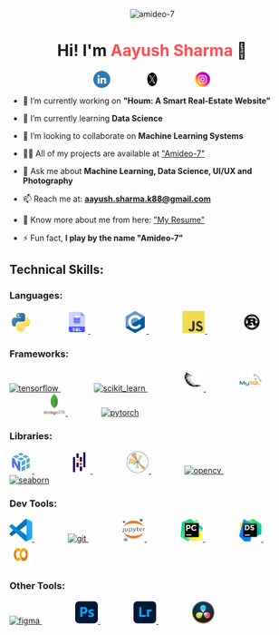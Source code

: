 <p align="center"> <img src="https://github.com/amideo-7/amideo-7/blob/6d9d4c0668e10bccc50abf9b732e5f2f12c9a95d/Images/Banner.gif" alt="amideo-7" /> </p>

<h1 align="center">Hi! I'm <span style="color: #FF4F4F;">Aayush Sharma</span> 👾</h1>

<p align="center">
<a href="https://linkedin.com/in/aayush-sharma-646449204" target="blank"><img align="center" src="https://github.com/amideo-7/amideo-7/blob/d42c93c20b1771fa18889d2670ff798fe9df0133/Images/linkedin.png" alt="aayush-sharma-646449204" height="30" width="30" /></a>&nbsp;&nbsp;&nbsp;&nbsp;&nbsp;&nbsp;&nbsp;&nbsp;&nbsp;&nbsp;&nbsp;&nbsp;&nbsp;&nbsp;
<a href="https://twitter.com/aayushs47212218" target="blank"><img align="center" src="https://github.com/amideo-7/amideo-7/blob/d42c93c20b1771fa18889d2670ff798fe9df0133/Images/twitter-x-seeklogo.com-4.png" alt="aayushs47212218" height="30" width="30" /></a>&nbsp;&nbsp;&nbsp;&nbsp;&nbsp;&nbsp;&nbsp;&nbsp;&nbsp;&nbsp;&nbsp;&nbsp;&nbsp;&nbsp;
<a href="https://instagram.com/_._kaptured_" target="blank"><img align="center" src="https://github.com/amideo-7/amideo-7/blob/d42c93c20b1771fa18889d2670ff798fe9df0133/Images/instagram.png" alt="_._kaptured_" height="30" width="30" /></a>
</p>


- 🔭 I’m currently working on **"Houm: A Smart Real-Estate Website"**

- 🌱 I’m currently learning **Data Science**

- 👯 I’m looking to collaborate on **Machine Learning Systems**

- 👨‍💻 All of my projects are available at ["Amideo-7"](https://github.com/amideo-7)

- 💬 Ask me about **Machine Learning, Data Science, UI/UX and Photography**

- 📫 Reach me at: **aayush.sharma.k88@gmail.com**

- 📄 Know more about me from here: ["My Resume"](https://github.com/amideo-7/Resume.git)

- ⚡ Fun fact, **I play by the name "Amideo-7"**


<h2 align="left">Technical Skills:</h2>
<h3>Languages:</h3>
<p align="left">
<a href="https://www.python.org" target="_blank" rel="noreferrer"> <img src="https://raw.githubusercontent.com/devicons/devicon/master/icons/python/python-original.svg" alt="python" width="40" height="40"/></a>&nbsp;&nbsp;&nbsp;&nbsp;&nbsp;&nbsp;&nbsp;&nbsp;&nbsp;&nbsp;&nbsp;&nbsp;&nbsp;&nbsp;
<a href="https://www.geeksforgeeks.org/sql-tutorial/" target="_blank" rel="noreferrer"> <img src="https://github.com/amideo-7/amideo-7/blob/99e34493e837bd8acf202a46f23aad0ecb7558f6/Images/sql.png" alt="sql" width="40" height="40"/> </a>&nbsp;&nbsp;&nbsp;&nbsp;&nbsp;&nbsp;&nbsp;&nbsp;&nbsp;&nbsp;&nbsp;&nbsp;&nbsp;&nbsp;
<a href="https://www.cprogramming.com/" target="_blank" rel="noreferrer"> <img src="https://raw.githubusercontent.com/devicons/devicon/master/icons/c/c-original.svg" alt="c" width="40" height="40"/> </a>&nbsp;&nbsp;&nbsp;&nbsp;&nbsp;&nbsp;&nbsp;&nbsp;&nbsp;&nbsp;&nbsp;&nbsp;&nbsp;&nbsp;
<a href="https://developer.mozilla.org/en-US/docs/Web/JavaScript" target="_blank" rel="noreferrer"> <img src="https://raw.githubusercontent.com/devicons/devicon/master/icons/javascript/javascript-original.svg" alt="javascript" width="40" height="40"/> </a>&nbsp;&nbsp;&nbsp;&nbsp;&nbsp;&nbsp;&nbsp;&nbsp;&nbsp;&nbsp;&nbsp;&nbsp;&nbsp;&nbsp;
<a href="https://www.rust-lang.org" target="_blank" rel="noreferrer"> <img src="https://github.com/amideo-7/amideo-7/blob/e36b3ce56656a7cf950838000341766b19558d84/Images/rust.png" alt="rust" width="40" height="40"/> </a> 
</p>

<h3>Frameworks:</h3>
<p align="left">
<a href="https://www.tensorflow.org" target="_blank" rel="noreferrer"> <img src="https://www.vectorlogo.zone/logos/tensorflow/tensorflow-icon.svg" alt="tensorflow" width="40" height="40"/> </a>&nbsp;&nbsp;&nbsp;&nbsp;&nbsp;&nbsp;&nbsp;&nbsp;&nbsp;&nbsp;&nbsp;&nbsp;&nbsp;&nbsp;
<a href="https://scikit-learn.org/" target="_blank" rel="noreferrer"> <img src="https://upload.wikimedia.org/wikipedia/commons/0/05/Scikit_learn_logo_small.svg" alt="scikit_learn" width="40" height="40"/> </a> &nbsp;&nbsp;&nbsp;&nbsp;&nbsp;&nbsp;&nbsp;&nbsp;&nbsp;&nbsp;&nbsp;&nbsp;&nbsp;&nbsp;
<a href="https://flask.palletsprojects.com/" target="_blank" rel="noreferrer"> <img src="https://github.com/amideo-7/amideo-7/blob/e36b3ce56656a7cf950838000341766b19558d84/Images/flask.png" alt="flask" width="40" height="40"/> </a>&nbsp;&nbsp;&nbsp;&nbsp;&nbsp;&nbsp;&nbsp;&nbsp;&nbsp;&nbsp;&nbsp;&nbsp;&nbsp;&nbsp;
<a href="https://www.mysql.com/" target="_blank" rel="noreferrer"> <img src="https://raw.githubusercontent.com/devicons/devicon/master/icons/mysql/mysql-original-wordmark.svg" alt="mysql" width="40" height="40"/> </a> &nbsp;&nbsp;&nbsp;&nbsp;&nbsp;&nbsp;&nbsp;&nbsp;&nbsp;&nbsp;&nbsp;&nbsp;&nbsp;&nbsp;
<a href="https://www.mongodb.com/" target="_blank" rel="noreferrer"> <img src="https://raw.githubusercontent.com/devicons/devicon/master/icons/mongodb/mongodb-original-wordmark.svg" alt="mongodb" width="40" height="40"/> </a>&nbsp;&nbsp;&nbsp;&nbsp;&nbsp;&nbsp;&nbsp;&nbsp;&nbsp;&nbsp;&nbsp;&nbsp;&nbsp;&nbsp;
<a href="https://pytorch.org/" target="_blank" rel="noreferrer"> <img src="https://www.vectorlogo.zone/logos/pytorch/pytorch-icon.svg" alt="pytorch" width="40" height="40"/> </a>
</p>

<h3>Libraries:</h3>
<p align="left">
<a href="https://numpy.org/" target="_blank" rel="noreferrer"> <img src="https://github.com/amideo-7/amideo-7/blob/e36b3ce56656a7cf950838000341766b19558d84/Images/numpylogoicon.png" alt="numpy" width="40" height="40"/> </a>&nbsp;&nbsp;&nbsp;&nbsp;&nbsp;&nbsp;&nbsp;&nbsp;&nbsp;&nbsp;&nbsp;&nbsp;&nbsp;&nbsp;
<a href="https://pandas.pydata.org/" target="_blank" rel="noreferrer"> <img src="https://raw.githubusercontent.com/devicons/devicon/2ae2a900d2f041da66e950e4d48052658d850630/icons/pandas/pandas-original.svg" alt="pandas" width="40" height="40"/> </a>&nbsp;&nbsp;&nbsp;&nbsp;&nbsp;&nbsp;&nbsp;&nbsp;&nbsp;&nbsp;&nbsp;&nbsp;&nbsp;&nbsp;
<a href="https://matplotlib.org/stable/index.html" target="_blank" rel="noreferrer"> <img src="https://github.com/amideo-7/amideo-7/blob/117455ddba92b111c5edce65f26d49c97433af62/Images/matplotlib.png" alt="matplotlib" width="40" height="40"/> </a>&nbsp;&nbsp;&nbsp;&nbsp;&nbsp;&nbsp;&nbsp;&nbsp;&nbsp;&nbsp;&nbsp;&nbsp;&nbsp;&nbsp;
<a href="https://opencv.org/" target="_blank" rel="noreferrer"> <img src="https://www.vectorlogo.zone/logos/opencv/opencv-icon.svg" alt="opencv" width="40" height="40"/> </a>&nbsp;&nbsp;&nbsp;&nbsp;&nbsp;&nbsp;&nbsp;&nbsp;&nbsp;&nbsp;&nbsp;&nbsp;&nbsp;&nbsp;
<a href="https://seaborn.pydata.org/" target="_blank" rel="noreferrer"> <img src="https://seaborn.pydata.org/_images/logo-mark-lightbg.svg" alt="seaborn" width="40" height="40"/> </a> 
</p>

<h3>Dev Tools:</h3>
<p align="left">
<a href="https://code.visualstudio.com/" target="_blank" rel="noreferrer"> <img src="https://github.com/amideo-7/amideo-7/blob/068a2a98b87d1e14417b151bb2ef120d534ddf0f/Images/vscode.png" alt="vscode" width="40" height="40"/> </a>&nbsp;&nbsp;&nbsp;&nbsp;&nbsp;&nbsp;&nbsp;&nbsp;&nbsp;&nbsp;&nbsp;&nbsp;&nbsp;&nbsp;
<a href="https://git-scm.com/" target="_blank" rel="noreferrer"> <img src="https://www.vectorlogo.zone/logos/git-scm/git-scm-icon.svg" alt="git" width="40" height="40"/> </a>&nbsp;&nbsp;&nbsp;&nbsp;&nbsp;&nbsp;&nbsp;&nbsp;&nbsp;&nbsp;&nbsp;&nbsp;&nbsp;&nbsp;
<a href="https://jupyter.org/" target="_blank" rel="noreferrer"> <img src="https://github.com/amideo-7/amideo-7/blob/e36b3ce56656a7cf950838000341766b19558d84/Images/jupyter-seeklogo.com.png" alt="jupyternbk" width="40" height="40"/> </a>&nbsp;&nbsp;&nbsp;&nbsp;&nbsp;&nbsp;&nbsp;&nbsp;&nbsp;&nbsp;&nbsp;&nbsp;&nbsp;&nbsp;
<a href="https://www.jetbrains.com/pycharm/" target="_blank" rel="noreferrer"> <img src="https://github.com/amideo-7/amideo-7/blob/56b2e47604370516e09d2e5db9936b0c08ec0d34/Images/PyCharm_icon.png" alt="pycharm" width="40" height="40"/> </a>&nbsp;&nbsp;&nbsp;&nbsp;&nbsp;&nbsp;&nbsp;&nbsp;&nbsp;&nbsp;&nbsp;&nbsp;&nbsp;&nbsp;
<a href="https://www.jetbrains.com/dataspell/" target="_blank" rel="noreferrer"> <img src="https://github.com/amideo-7/amideo-7/blob/56b2e47604370516e09d2e5db9936b0c08ec0d34/Images/DataSpell_icon.png" alt="dataspell" width="40" height="40"/> </a>&nbsp;&nbsp;&nbsp;&nbsp;&nbsp;&nbsp;&nbsp;&nbsp;&nbsp;&nbsp;&nbsp;&nbsp;&nbsp;&nbsp;
<a href="https://colab.google/" target="_blank" rel="noreferrer"> <img src="https://github.com/amideo-7/amideo-7/blob/56b2e47604370516e09d2e5db9936b0c08ec0d34/Images/Google_Colaboratory_SVG_Logo.svg.png" alt="googlecolab" width="40" height="40"/> </a> 
</p>

<h3>Other Tools:</h3>
<p align="left">  
<a href="https://www.figma.com/" target="_blank" rel="noreferrer"> <img src="https://www.vectorlogo.zone/logos/figma/figma-icon.svg" alt="figma" width="40" height="40"/> </a>&nbsp;&nbsp;&nbsp;&nbsp;&nbsp;&nbsp;&nbsp;&nbsp;&nbsp;&nbsp;&nbsp;&nbsp;&nbsp;&nbsp; 
<a href="https://www.photoshop.com/en" target="_blank" rel="noreferrer"> <img src="https://github.com/amideo-7/amideo-7/blob/59bd18ff2baa5f804f429222958bb7c980e3c22f/Images/photoshop.png" alt="photoshop" width="40" height="40"/> </a>&nbsp;&nbsp;&nbsp;&nbsp;&nbsp;&nbsp;&nbsp;&nbsp;&nbsp;&nbsp;&nbsp;&nbsp;&nbsp;&nbsp; 
<a href="https://www.adobe.com/in/products/photoshop-lightroom.html" target="_blank" rel="noreferrer"> <img src="https://github.com/amideo-7/amideo-7/blob/59bd18ff2baa5f804f429222958bb7c980e3c22f/Images/photoshop-lightroom.png" alt="lighroom" width="40" height="40"/> </a>&nbsp;&nbsp;&nbsp;&nbsp;&nbsp;&nbsp;&nbsp;&nbsp;&nbsp;&nbsp;&nbsp;&nbsp;&nbsp;&nbsp; 
<a href="https://www.blackmagicdesign.com/in/products/davinciresolve" target="_blank" rel="noreferrer"> <img src="https://github.com/amideo-7/amideo-7/blob/59bd18ff2baa5f804f429222958bb7c980e3c22f/Images/davinci%20resolve.png" alt="DaVinci Resolve" width="40" height="40"/> </a>  
</p>

